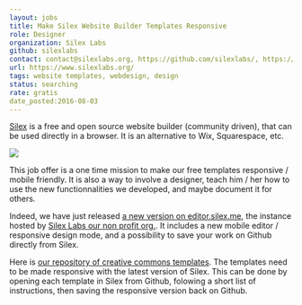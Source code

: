 ```yaml
---
layout: jobs
title: Make Silex Website Builder Templates Responsive
role: Designer
organization: Silex Labs
github: silexlabs
contact: contact@silexlabs.org, https://github.com/silexlabs/, https://twitter.com/silexlabs, chat: https://framateam.org/signup_user_complete/?id=x1ay4zdjdffh5j67xzkfsofpyw
url: https://www.silexlabs.org/
tags: website templates, webdesign, design
status: searching
rate: gratis
date_posted:2016-08-03
---
```

[Silex](http://www.silex.me/) is a free and open source website builder (community driven), that can be used directly in a browser. It is an alternative to Wix, Squarespace, etc.

![](https://www.silex.me/assets/silex-screenshot.png)

This job offer is a one time mission to make our free templates responsive / mobile friendly. It is also a way to involve a designer, teach him / her how to use the new functionnalities we developed, and maybe document it for others.

Indeed, we have just released [a new version on editor.silex.me](http://editor.silex.me), the instance hosted by [Silex Labs our non profit org.](https://www.silexlabs.org/). It includes a new mobile editor / responsive design mode, and a possibility to save your work on Github directly from Silex.

Here is [our repository of creative commons templates](http://templates.silex.me/). The templates need to be made responsive with the latest version of Silex. This can be done by opening each template in Silex from Github, folowing a short list of instructions, then saving the responsive version back on Github.

